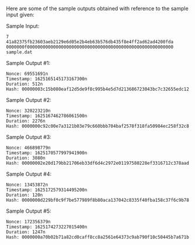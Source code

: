 Here are some of the sample outputs obtained with reference to the sample input given:
<!---
The problem with the previous submission was in the for loop where
the header was not initialised at the beginning of an iteration.
As a result, its length kept increasing linearly with the nonce 
and the time taken to compute the hash also increased,
leading to lack of results.
--->

Sample Input:

```
7
41a82375fb23603aeb2129e6d05e2b4eb63b576db435f8e4ff2ad62ad4200fda
0000000f00000000000000000000000000000000000000000000000000000000
sample.dat
```

Sample Output #1:

```
Nonce: 69551691n
Timestamp: 1625165145173167300n
Duration: 512n
Hash: 00000003c15b080eaf12d5de9f8c995b4e5d7d213686723043bc7c32655edc12
```

Sample Output #2:

```
Nonce: 320223210n
Timestamp: 1625167462786061500n
Duration: 2276n
Hash: 0000000c92c00e7a3121b03e79c660bbb704baf2578f318fa50984ec258f32c8
```

Sample Output #3:

```
Nonce: 466898779n
Timestamp: 1625170577997941900n
Duration: 3080n
Hash: 00000002e20d179bb21706eb33df6d4c2972e01197580228ef3316712c378aad
```

Sample Output #4:

```
Nonce: 13453872n
Timestamp: 1625172579314495200n
Duration: 120n
Hash: 0000000d229bf0c9f7be577989f8b80aca137042c8335f40fba158c37f6c9b78
```

Sample Output #5:

```
Nonce: 172356379n
Timestamp: 1625174273227015400n
Duration: 1247n
Hash: 0000000a70b02b71a82cd0caff8cc8a2561e64373c9ab790f10c50445b7a671b
```